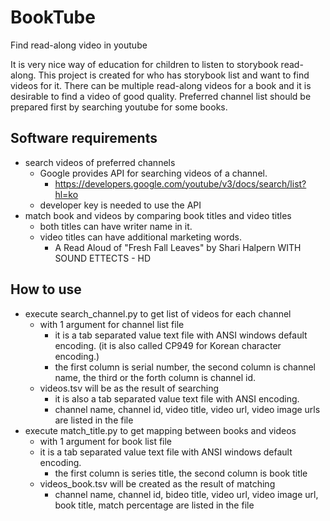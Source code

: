 # BookTube
Find read-along video in youtube

It is very nice way of education for children to listen to storybook read-along.
This project is created for who has storybook list and want to find videos for it.
There can be multiple read-along videos for a book and it is desirable to find a video of good quality.
Preferred channel list should be prepared first by searching youtube for some books.

## Software requirements
* search videos of preferred channels
  * Google provides API for searching videos of a channel.
    * https://developers.google.com/youtube/v3/docs/search/list?hl=ko
  * developer key is needed to use the API
* match book and videos by comparing book titles and video titles
  * both titles can have writer name in it.
  * video titles can have additional marketing words.
    * A Read Aloud of "Fresh Fall Leaves" by Shari Halpern WITH SOUND ETTECTS - HD

## How to use
* execute search_channel.py to get list of videos for each channel
  * with 1 argument for channel list file
    * it is a tab separated value text file with ANSI windows default encoding. (it is also called CP949 for Korean character encoding.)
    * the first column is serial number, the second column is channel name, the third or the forth column is channel id.
  * videos.tsv will be as the result of searching 
    * it is also a tab separated value text file with ANSI encoding.
    * channel name, channel id, video title, video url, video image urls are listed in the file
* execute match_title.py to get mapping between books and videos
  * with 1 argument for book list file
  * it is a tab separated value text file with ANSI windows default encoding.
    * the first column is series title, the second column is book title
  * videos_book.tsv will be created as the result of matching
    * channel name, channel id, bideo title, video url, video image url, book title, match percentage are listed in the file
